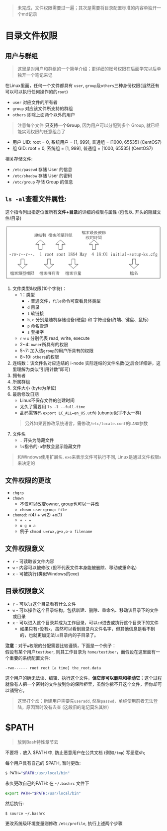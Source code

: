 > 未完成，文件权限需要过一遍；其次是需要将目录配置标准的内容单独开一个md记录

# 目录文件权限

## 用户与群组

> 这里是对用户和群组的一个简单介绍；更详细的账号权限在后面学完以后单独开一个笔记来记


在Linux里面，任何一个文件都具有 `user`, `group`及`others`三种身份权限(当然还有可以可以执行任何操作的的`root`)

- `user` 对应文件的所有者
- `group` 对应该文件所支持的群组
- `others` 即除上面两个以外的用户

> 注意每个文件 **只支持一个Group**, 因为用户可以分配到多个 Group, 就已经能实现权限的任意组合了

- 用户 UID: root = 0, 系统用户 = [1, 999], 普通组 = [1000, 65535] (CentOS7)
- 组 GID: root = 0, 系统组 = [1, 999], 普通组 = [1000, 65535] (CentOS7)

相关存储文件: 
- `/etc/passwd` 存储 User 的信息
- `/etc/shadow` 存储 User 的密码
- `/etc/group` 存储 Group 的信息


## `ls -al`查看文件属性:

这个指令列出指定位置所有**文件+目录**的详细的权限与属性 (包含以`.`开头的隐藏文件/目录)

![](img/filer_ls.PNG)


1. 文件类型&权限(10个字符)：
    - 1：类型
      - `-` 普通文件，`file`命令可查看具体类型
      - `d` 目录 
      - `l` 软链接
      - `b`, `c` 分别是随机存储设备(硬盘) 和 字符设备(终端、键盘、鼠标)
      - `p` 命名管道
      - `s` 套接字
    - `r` `w` `x` 分别代表 read, write, execute
    - 2~4: `owner`所具有的权限
    - 5~7: 加入该`group`的用户所具有的权限
    - 8~10: `others`的权限
2. 连结数：该文件名对应连结的 i-node 实际连结的文件名数(之后会详细讲，这里理解为类似“引用计数”即可)
3. 拥有者
4. 所属群组
5. 文件大小 (byte为单位)
6. 最后修改日期
    - Linux不保存文件的创建时间
    - 太久了需要用 ```ls -l --full-time```
    - 乱码需转码 ```export LC_ALL=en_US.utf8``` (ubuntu似乎不太一样)
    > 另外如果要修改系统语言，需修改`/etc/locale.conf`的`LANG`参数
7. 文件名
    - `.` 开头为隐藏文件
    - `ls`指令的`-a`参数会显示隐藏文件

> 和Windows使用扩展名`.exe`来表示文件可执行不同, Linux是通过文件权限`x`来决定的

## 文件权限的更改
- `chgrp` 
- `chown`
    - 不仅可以改变owner, group也可以一并改
    - `chown user:group file`
- `chomod`: r(4) + w(2) +x(1)
    - `+ - =`
    - `u g o a`
    - 例子 `chmod u=rwx,g+x,o-x filename`

## 文件权限意义

- `r` - 可读取该文件内容
- `w` - 内容可以被修改 (但不代表文件本身能被删除、移动或重命名)
- `x` - 可被执行(类似Windows的exe)

## 目录权限意义

- `r` - 可以`ls`这个目录看有什么文件
- `w` - 可以操作这个目录结构，包括新建、删除、重命名、移动该目录下的文件或目录
- `x` - 可以进入这个目录并成为工作目录，可以`cd`进去或执行这个目录下的文件
  - 如果只有`r`没有`x`，虽然可以看到目录内文件名字，但其他信息是看不到的，也就更加无法`ls`目录内的子目录了。

**注意**：对于`w`权限的分配需要比较谨慎，下面是一个例子：<br>
假设有某个用户`testUser`, 则其工作目录为 `home/testUser`，而假设在这里面有一个重要的系统配置文件:
```
-rwx------ root root [a time] the_root.data
``` 
这个用户的确无法读、编辑、执行这个文件，**但它却可以删除和移动它**；这个过程就像有人把一个密封的文件放到你的保险柜里，虽然你拆不开这个文件，但你却可以销毁它。

> 这里打个岔：新建用户需要先`useradd`, 然后`passwd`，单纯使用前者无法登陆，原因暂时没有去查 (这段旧的笔记莫名其妙)

# $PATH

> 放到Bash特性章节去

不要将 `.` 放入 $PATH 中, 防止恶意用户在公共文档 (例如`/tmp`) 写恶意sh;

每个用户具有自己的 $PATH, 暂时更改:
```sh
$ PATH="$PATH:/usr/local/bin"
```
永久更改自己的PATH: 在 `~/.bashrc` 文件下
```sh
export PATH="$PATH:/usr/local/bin"
```
然后执行:
```sh
$ source ~/.bashrc
```
更改系统级环境变量则修改 `/etc/profile`, 执行上述两个步骤